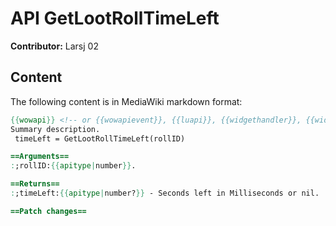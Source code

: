 # API GetLootRollTimeLeft

**Contributor:** Larsj 02

## Content

The following content is in MediaWiki markdown format:

```mediawiki
{{wowapi}} <!-- or {{wowapievent}}, {{luapi}}, {{widgethandler}}, {{widgetmethod}}, {{framexmlfunc}} -->
Summary description.
 timeLeft = GetLootRollTimeLeft(rollID)

==Arguments==
:;rollID:{{apitype|number}}.

==Returns==
:;timeLeft:{{apitype|number?}} - Seconds left in Milliseconds or nil.

==Patch changes==
```